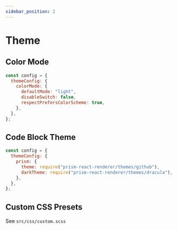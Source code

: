 ```yaml
---
sidebar_position: 2
---
```


# Theme

## Color Mode

```js title="docusaurus.config.js" {4-6}
const config = {
  themeConfig: {
    colorMode: {
      defaultMode: "light",
      disableSwitch: false,
      respectPrefersColorScheme: true,
    },
  },
};
```

## Code Block Theme

```js {4,5} title="docusaurus.config.js"
const config = {
  themeConfig: {
    prism: {
      theme: require("prism-react-renderer/themes/github"),
      darkTheme: require("prism-react-renderer/themes/dracula"),
    },
  },
};
```

## Custom CSS Presets

See `src/css/custom.scss`
